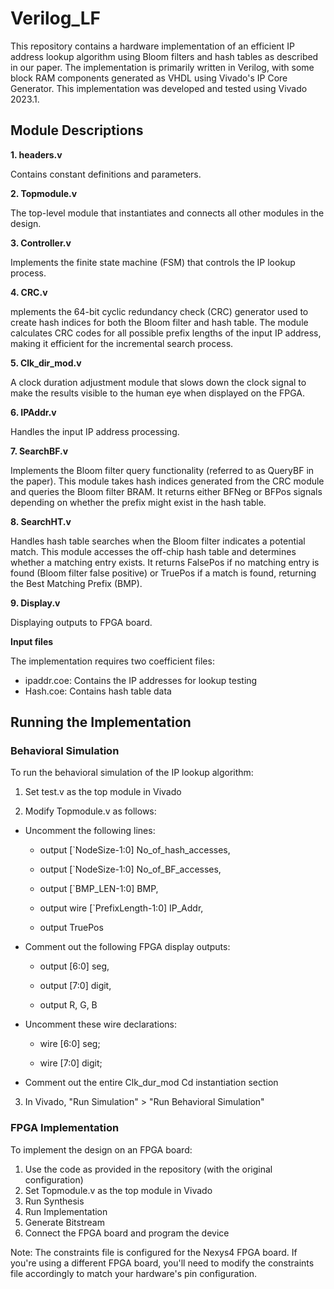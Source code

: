 # Verilog_LF
This repository contains a hardware implementation of an efficient IP address lookup algorithm using Bloom filters and hash tables as described in our paper. The implementation is primarily written in Verilog, with some block RAM components generated as VHDL using Vivado's IP Core Generator.
This implementation was developed and tested using Vivado 2023.1.

## Module Descriptions

**1. headers.v**

Contains constant definitions and parameters.

**2. Topmodule.v**

The top-level module that instantiates and connects all other modules in the design.

**3. Controller.v**

Implements the finite state machine (FSM) that controls the IP lookup process. 

**4. CRC.v**

mplements the 64-bit cyclic redundancy check (CRC) generator used to create hash indices for both the Bloom filter and hash table. The module calculates CRC codes for all possible prefix lengths of the input IP address, making it efficient for the incremental search process.

**5. Clk_dir_mod.v**

A clock duration adjustment module that slows down the clock signal to make the results visible to the human eye when displayed on the FPGA.

**6. IPAddr.v**

Handles the input IP address processing. 

**7. SearchBF.v**

Implements the Bloom filter query functionality (referred to as QueryBF in the paper). This module takes hash indices generated from the CRC module and queries the Bloom filter BRAM. It returns either BFNeg or BFPos signals depending on whether the prefix might exist in the hash table.

**8. SearchHT.v**

Handles hash table searches when the Bloom filter indicates a potential match. This module accesses the off-chip hash table and determines whether a matching entry exists. It returns FalsePos if no matching entry is found (Bloom filter false positive) or TruePos if a match is found, returning the Best Matching Prefix (BMP).

**9. Display.v**

Displaying outputs to FPGA board.

**Input files**

The implementation requires two coefficient files:

* ipaddr.coe: Contains the IP addresses for lookup testing
* Hash.coe: Contains hash table data

## Running the Implementation

### Behavioral Simulation

To run the behavioral simulation of the IP lookup algorithm:

1. Set test.v as the top module in Vivado

2. Modify Topmodule.v as follows:

* Uncomment the following lines:

  * output [`NodeSize-1:0] No_of_hash_accesses, 

  * output [`NodeSize-1:0] No_of_BF_accesses, 

  * output [`BMP_LEN-1:0] BMP,

  * output wire [`PrefixLength-1:0] IP_Addr, 

  * output TruePos

* Comment out the following FPGA display outputs:

  * output [6:0] seg, 

  * output [7:0] digit,

  * output R, G, B

* Uncomment these wire declarations:

  * wire [6:0] seg;

  * wire [7:0] digit;

* Comment out the entire Clk_dur_mod Cd instantiation section

3. In Vivado, "Run Simulation" > "Run Behavioral Simulation"

### FPGA Implementation

To implement the design on an FPGA board:

1. Use the code as provided in the repository (with the original configuration)
2. Set Topmodule.v as the top module in Vivado
3. Run Synthesis
4. Run Implementation
5. Generate Bitstream
6. Connect the FPGA board and program the device

Note: The constraints file is configured for the Nexys4 FPGA board. If you're using a different FPGA board, you'll need to modify the constraints file accordingly to match your hardware's pin configuration.
